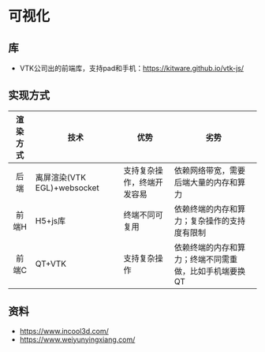 # 可视化

## 库
* VTK公司出的前端库，支持pad和手机：https://kitware.github.io/vtk-js/

## 实现方式
| 渲染方式 | 技术 | 优势 | 劣势 |
| :-: | - | - | - |
| 后端 | 离屏渲染(VTK EGL)+websocket | 支持复杂操作，终端开发容易 | 依赖网络带宽，需要后端大量的内存和算力 |
| 前端H | H5+js库 | 终端不同可复用 | 依赖终端的内存和算力；复杂操作的支持度有限制 |
| 前端C | QT+VTK | 支持复杂操作 | 依赖终端的内存和算力；终端不同需重做，比如手机端要换QT |

## 资料
* https://www.incool3d.com/
* https://www.weiyunyingxiang.com/
